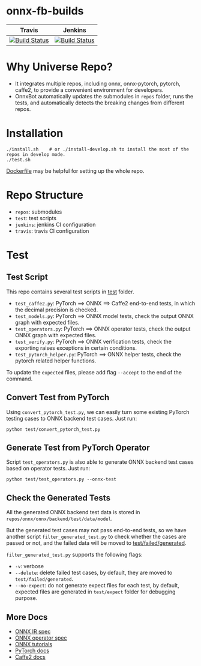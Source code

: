 onnx-fb-builds
========

| Travis | Jenkins |
|--------|---------|
| [![Build Status](https://travis-ci.org/onnxbot/onnx-fb-universe.svg?branch=master)](https://travis-ci.org/onnxbot/onnx-fb-universe) | [![Build Status](https://ci.pytorch.org/jenkins/buildStatus/icon?job=onnx-fb-universe-master)](https://ci.pytorch.org/jenkins/job/onnx-fb-universe-master/) |

# Why Universe Repo?
* It integrates multiple repos, including onnx, onnx-pytorch, pytorch, caffe2, to provide a convenient environment for developers.
* OnnxBot automatically updates the submodules in `repos` folder, runs the tests, and automatically detects the breaking changes from different repos.

# Installation
```shell
./install.sh    # or ./install-develop.sh to install the most of the repos in develop mode.
./test.sh
```
[Dockerfile](https://github.com/houseroad/dockerfiles/blob/master/onnx-docker/onnx-docker-gpu/Dockerfile) may be helpful for setting up the whole repo.

# Repo Structure
* `repos`: submodules
* `test`: test scripts
* `jenkins`: jenkins CI configuration
* `travis`: travis CI configuration

# Test
## Test Script
This repo contains several test scripts in [test](https://github.com/onnxbot/onnx-fb-universe/tree/master/test) folder.
* `test_caffe2.py`: PyTorch ==> ONNX ==> Caffe2 end-to-end tests, in which the decimal precision is checked.
* `test_models.py`: PyTorch ==> ONNX model tests, check the output ONNX graph with expected files.
* `test_operators.py`: PyTorch ==> ONNX operator tests, check the output ONNX graph with expected files.
* `test_verify.py`: PyTorch ==> ONNX verification tests, check the exporting raises exceptions in certain conditions.
* `test_pytorch_helper.py`: PyTorch ==> ONNX helper tests, check the pytorch related helper functions.

To update the `expected` files, please add flag `--accept` to the end of the command.

## Convert Test from PyTorch
Using `convert_pytorch_test.py`, we can easily turn some existing PyTorch testing cases to ONNX backend test cases. Just run:
```shell
python test/convert_pytorch_test.py
```

## Generate Test from PyTorch Operator
Script `test_operators.py` is also able to generate ONNX backend test cases based on operator tests. Just run:
```shell
python test/test_operators.py --onnx-test
```

## Check the Generated Tests
All the generated ONNX backend test data is stored in `repos/onnx/onnx/backend/test/data/model`.

But the generated test cases may not pass end-to-end tests, so we have another script `filter_generated_test.py`
to check whether the cases are passed or not, and the failed data will be moved to
[test/failed/generated](https://github.com/onnxbot/onnx-fb-universe/tree/master/test/fail/generated).

`filter_generated_test.py` supports the following flags:
* `-v`: verbose
* `--delete`: delete failed test cases, by default, they are moved to `test/failed/generated`.
* `--no-expect`: do not generate expect files for each test, by default, expected files are generated in `test/expect` folder for debugging purpose.

## More Docs
* [ONNX IR spec](https://github.com/onnx/onnx/blob/master/docs/IR.md)
* [ONNX operator spec](https://github.com/onnx/onnx/blob/master/docs/Operators.md)
* [ONNX tutorials](https://github.com/onnx/tutorials)
* [PyTorch docs](http://pytorch.org/docs/)
* [Caffe2 docs](https://caffe2.ai/docs/)

